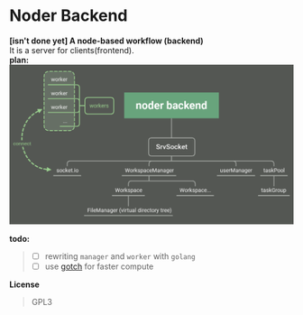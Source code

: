 # Noder Backend
**[isn't done yet] A node-based workflow (backend)**  
It is a server for clients(frontend).  
**plan:**  
![alt](readme_imgs/plan.png)

**todo:**  
> - [ ] rewriting `manager` and `worker` with `golang`
> - [ ] use [gotch](https://github.com/sugarme/gotch) for faster compute
<!-- ---
> - [ ] Preliminary complete `NodeType`
> - [ ] Preliminary complete `NodeManager`
> - [x] replace `WebSocket` to `socket.io`
> - [ ] ~~use `socket.io` to manage users~~   
> - [ ] communication protocol and user manage  
> ...
> - [ ] code cleanup
> - [ ] improve performance
> - [ ] document -->

**License**
> GPL3
